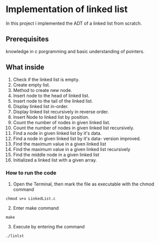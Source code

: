 # Implementation of linked list

In this project i implemented the ADT of a linked list from scratch.

## Prerequisites

knowledge in c porgramming and basic understanding of pointers.

## What inside
 
 1. Check if the linked list is empty.
 2. Create empty list.
 3. Method to create new node.
 4. Insert node to the head of linked list.
 5. Insert node to the tail of the linked list.
 6. Display linked list in-order.
 7. Display linked list recursively in reverse order.
 8. Insert Node to linked list by position.
 9. Count the number of nodes in given linked list.
10. Count the number of nodes in given linked list recursively.
11. Find a node in given linked list by it's data.
12. Find a node in given linked list by it's data- version improved.
13. Find the maximum value in a given linked list
14. Find the maximum value in a given linked list recursively
15. Find the middle node in a given linked list
16. Initialized a linked list with a given array.
 
### How to run the code

1. Open the Terminal, then mark the file as executable with the chmod command
```
chmod u+x LinkedList.c 
```

2. Enter make command
```
make 
```

3. Execute by entering the command
```
./linlst
```


